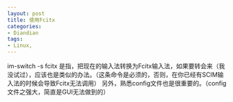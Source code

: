 ```yaml
---
layout: post
title: 使用Fcitx
categories:
- Diandian
tags:
- Linux, 
---
```

im-switch -s fcitx 是指，把现在的输入法转换为Fcitx输入法，如果要转会来（我没试过），应该也是类似的办法。（这条命令是必须的，否则，在你已经有SCIM输入法的时候会导致Fcitx无法调用） 另外，熟悉config文件也是很重要的。（config文件之强大，简直是GUI无法做到的）